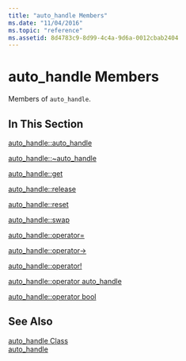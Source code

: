 ```yaml
---
title: "auto_handle Members"
ms.date: "11/04/2016"
ms.topic: "reference"
ms.assetid: 8d4783c9-8d99-4c4a-9d6a-0012cbab2404
---
```

# auto_handle Members

Members of `auto_handle`.

## In This Section

[auto_handle::auto_handle](../dotnet/auto-handle-auto-handle.md)

[auto_handle::~auto_handle](../dotnet/auto-handle-tilde-auto-handle.md)

[auto_handle::get](../dotnet/auto-handle-get.md)

[auto_handle::release](../dotnet/auto-handle-release.md)

[auto_handle::reset](../dotnet/auto-handle-reset.md)

[auto_handle::swap](../dotnet/auto-handle-swap.md)

[auto_handle::operator=](../dotnet/auto-handle-operator-assign.md)

[auto_handle::operator->](../dotnet/auto-handle-operator-arrow.md)

[auto_handle::operator!](../dotnet/auto-handle-operator-logical-not.md)

[auto_handle::operator auto_handle](../dotnet/auto-handle-operator-auto-handle.md)

[auto_handle::operator bool](../dotnet/auto-handle-operator-bool.md)

## See Also

[auto_handle Class](../dotnet/auto-handle-class.md)<br/>
[auto_handle](../dotnet/auto-handle.md)